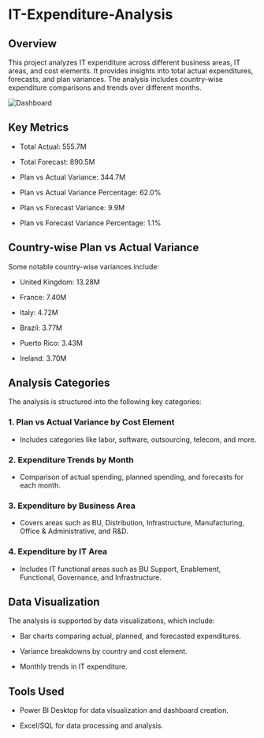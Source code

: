 # IT-Expenditure-Analysis

## Overview

This project analyzes IT expenditure across different business areas, IT areas, and cost elements. It provides insights into total actual expenditures, forecasts, and plan variances. The analysis includes country-wise expenditure comparisons and trends over different months.

![Dashboard](https://github.com/user-attachments/assets/44191f1d-a89e-4795-aa0c-c3db4fb53e47)

## Key Metrics

- Total Actual: 555.7M

- Total Forecast: 890.5M

- Plan vs Actual Variance: 344.7M

- Plan vs Actual Variance Percentage: 62.0%

- Plan vs Forecast Variance: 9.9M

- Plan vs Forecast Variance Percentage: 1.1%

## Country-wise Plan vs Actual Variance

Some notable country-wise variances include:

- United Kingdom: 13.28M

- France: 7.40M

- Italy: 4.72M

- Brazil: 3.77M

- Puerto Rico: 3.43M

- Ireland: 3.70M

## Analysis Categories

The analysis is structured into the following key categories:

### 1. Plan vs Actual Variance by Cost Element

- Includes categories like labor, software, outsourcing, telecom, and more.

### 2. Expenditure Trends by Month

- Comparison of actual spending, planned spending, and forecasts for each month.

### 3. Expenditure by Business Area

- Covers areas such as BU, Distribution, Infrastructure, Manufacturing, Office & Administrative, and R&D.

### 4. Expenditure by IT Area

- Includes IT functional areas such as BU Support, Enablement, Functional, Governance, and Infrastructure.

## Data Visualization

The analysis is supported by data visualizations, which include:

- Bar charts comparing actual, planned, and forecasted expenditures.

- Variance breakdowns by country and cost element.

- Monthly trends in IT expenditure.

## Tools Used

- Power BI Desktop for data visualization and dashboard creation.

- Excel/SQL for data processing and analysis.
